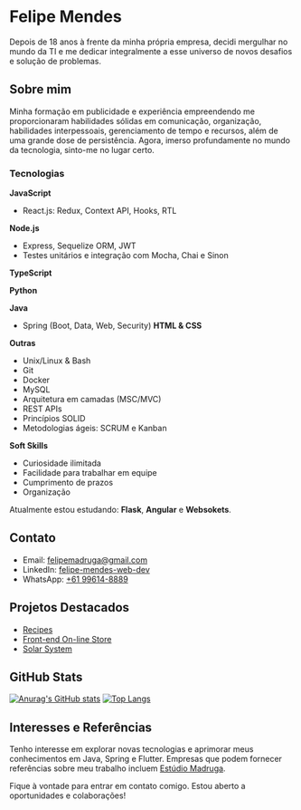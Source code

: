 # Felipe Mendes

Depois de 18 anos à frente da minha própria empresa, decidi mergulhar no mundo da TI e me dedicar integralmente a esse universo de novos desafios e solução de problemas.

## Sobre mim

Minha formação em publicidade e experiência empreendendo me proporcionaram habilidades sólidas em comunicação, organização, habilidades interpessoais, gerenciamento de tempo e recursos, além de uma grande dose de persistência. Agora, imerso profundamente no mundo da tecnologia, sinto-me no lugar certo.

### Tecnologias

**JavaScript**
 - React.js: Redux, Context API, Hooks, RTL
   
**Node.js**
 -  Express, Sequelize ORM, JWT
 -  Testes unitários e integração com Mocha, Chai e Sinon
   
**TypeScript**

**Python**

**Java**
 - Spring (Boot, Data, Web, Security) 
**HTML & CSS**

**Outras**
 - Unix/Linux & Bash
 - Git
 - Docker
 - MySQL
 - Arquitetura em camadas (MSC/MVC)
 - REST APIs
 - Princípios SOLID
 - Metodologias ágeis: SCRUM e Kanban

**Soft Skills**
- Curiosidade ilimitada
- Facilidade para trabalhar em equipe
- Cumprimento de prazos
- Organização

Atualmente estou estudando: **Flask**, **Angular** e **Websokets**.


## Contato

- Email: [felipemadruga@gmail.com](mailto:felipemadruga@gmail.com)
- LinkedIn: [felipe-mendes-web-dev](link_para_o_seu_perfil)
- WhatsApp: [+61 99614-8889](https://wa.me/61996148889)

## Projetos Destacados

- [Recipes](https://github.com/felipeAndradeMendes/recipes)
- [Front-end On-line Store](https://github.com/felipeAndradeMendes/frontend_online_store)
- [Solar System](https://github.com/felipeAndradeMendes/solar_system)

## GitHub Stats

  [![Anurag's GitHub stats](https://github-readme-stats.vercel.app/api?username=felipeAndradeMendes&show_icons=true&theme=dracula)](https://github.com/anuraghazra/github-readme-stats)
  [![Top Langs](https://github-readme-stats.vercel.app/api/top-langs/?username=felipeAndradeMendes&layout=compact&theme=dracula)](https://github.com/anuraghazra/github-readme-stats)


## Interesses e Referências

Tenho interesse em explorar novas tecnologias e aprimorar meus conhecimentos em Java, Spring e Flutter. Empresas que podem fornecer referências sobre meu trabalho incluem [Estúdio Madruga](https://www.estudiomadruga.com.br/).

Fique à vontade para entrar em contato comigo. Estou aberto a oportunidades e colaborações!
